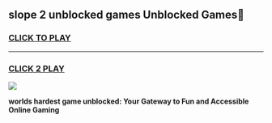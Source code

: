 
## slope 2 unblocked games Unblocked Games👋
<h3>
<a href="https://premium.freeplayer.one?title=slope_2_unblocked_games&ref=16F">CLICK TO PLAY</a></h3>
<hr>

<h3>
<a href="https://premium.freeplayer.one?title=slope_2_unblocked_games&ref=16F">CLICK 2 PLAY</a>
  
</h3>

<a href="https://premium.freeplayer.one?title=slope_2_unblocked_games&ref=16F/"><img src="https://clearcache.store/games.png"></a>


**worlds hardest game unblocked: Your Gateway to Fun and Accessible Online Gaming**
